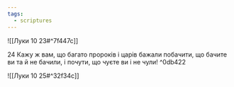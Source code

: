 ```yaml
---
tags:
  - scriptures
---
```


![[Луки 10 23#^7f447c]]

24 Кажу ж вам, що багато пророків і царів бажали побачити, що бачите ви та й не бачили, і почути, що чуєте ви і не чули! ^0db422

![[Луки 10 25#^32f34c]]